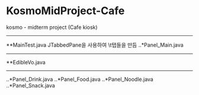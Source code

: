 # KosmoMidProject-Cafe
kosmo - midterm project (Cafe kiosk)

---
**MainTest.java
JTabbedPane을 사용하여 
\t탭들을 만듬
..*Panel_Main.java


---
**EdibleVo.java


---
..*Panel_Drink.java
..*Panel_Food.java
..*Panel_Noodle.java
..*Panel_Snack.java
